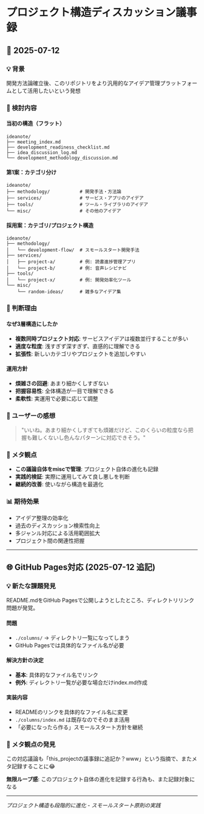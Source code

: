 # プロジェクト構造ディスカッション議事録

## 📅 2025-07-12

### 💡 背景
開発方法論確立後、このリポジトリをより汎用的なアイデア管理プラットフォームとして活用したいという発想

### 🎯 検討内容

#### 当初の構造（フラット）
```
ideanote/
├── meeting_index.md
├── development_readiness_checklist.md
├── idea_discussion_log.md
└── development_methodology_discussion.md
```

#### 第1案：カテゴリ分け
```
ideanote/
├── methodology/           # 開発手法・方法論
├── services/              # サービス・アプリのアイデア
├── tools/                 # ツール・ライブラリのアイデア  
└── misc/                  # その他のアイデア
```

#### 採用案：カテゴリ/プロジェクト構造
```
ideanote/
├── methodology/
│   └── development-flow/  # スモールスタート開発手法
├── services/
│   ├── project-a/         # 例: 読書進捗管理アプリ
│   └── project-b/         # 例: 音声レシピナビ
├── tools/
│   └── project-x/         # 例: 開発効率化ツール
└── misc/
    └── random-ideas/      # 雑多なアイデア集
```

### 🤔 判断理由

#### なぜ3層構造にしたか
- **複数同時プロジェクト対応**: サービスアイデアは複数並行することが多い
- **適度な粒度**: 浅すぎず深すぎず、直感的に理解できる
- **拡張性**: 新しいカテゴリやプロジェクトを追加しやすい

#### 運用方針
- **煩雑さの回避**: あまり細かくしすぎない
- **把握容易性**: 全体構造が一目で理解できる
- **柔軟性**: 実運用で必要に応じて調整

### 💭 ユーザーの感想
> "いいね。あまり細かくしすぎても煩雑だけど、このくらいの粒度なら把握も難しくないし色んなパターンに対応できそう。"

### 🎯 メタ観点
- **この議論自体をmiscで管理**: プロジェクト自体の進化も記録
- **実践的検証**: 実際に運用してみて良し悪しを判断
- **継続的改善**: 使いながら構造を最適化

### 📊 期待効果
- アイデア整理の効率化
- 過去のディスカッション検索性向上  
- 多ジャンル対応による活用範囲拡大
- プロジェクト間の関連性把握

---

## 🌐 GitHub Pages対応 (2025-07-12 追記)

### 💡 新たな課題発見
README.mdをGitHub Pagesで公開しようとしたところ、ディレクトリリンク問題が発覚。

#### 問題
- `./columns/` → ディレクトリ一覧になってしまう
- GitHub Pagesでは具体的なファイル名が必要

#### 解決方針の決定
- **基本**: 具体的なファイル名でリンク
- **例外**: ディレクトリ一覧が必要な場合だけindex.md作成

#### 実装内容
- READMEのリンクを具体的なファイル名に変更
- `./columns/index.md` は既存なのでそのまま活用
- 「必要になったら作る」スモールスタート方針を継続

### 🎯 メタ観点の発見
この対応議論も「this_projectの議事録に追記か？www」という指摘で、またメタ記録することに😂

**無限ループ感**: このプロジェクト自体の進化を記録する行為も、また記録対象になる

---

*プロジェクト構造も段階的に進化 - スモールスタート原則の実践*